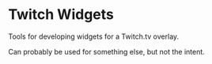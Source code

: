 # Twitch Widgets

Tools for developing widgets for a Twitch.tv overlay.

Can probably be used for something else, but not the intent.
